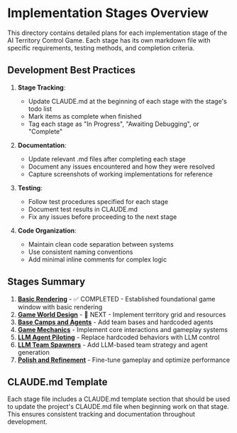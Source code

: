 # Implementation Stages Overview

This directory contains detailed plans for each implementation stage of the AI Territory Control Game. Each stage has its own markdown file with specific requirements, testing methods, and completion criteria.

## Development Best Practices

1. **Stage Tracking**: 
   - Update CLAUDE.md at the beginning of each stage with the stage's todo list
   - Mark items as complete when finished
   - Tag each stage as "In Progress", "Awaiting Debugging", or "Complete"

2. **Documentation**:
   - Update relevant .md files after completing each stage
   - Document any issues encountered and how they were resolved
   - Capture screenshots of working implementations for reference

3. **Testing**:
   - Follow test procedures specified for each stage
   - Document test results in CLAUDE.md
   - Fix any issues before proceeding to the next stage

4. **Code Organization**:
   - Maintain clean code separation between systems
   - Use consistent naming conventions
   - Add minimal inline comments for complex logic

## Stages Summary

1. [**Basic Rendering**](./stage1_basic_rendering.md) - ✅ COMPLETED - Established foundational game window with basic rendering
2. [**Game World Design**](./stage2_game_world.md) - 🔄 NEXT - Implement territory grid and resources
3. [**Base Camps and Agents**](./stage3_bases_and_agents.md) - Add team bases and hardcoded agents
4. [**Game Mechanics**](./stage4_game_mechanics.md) - Implement core interactions and gameplay systems
5. [**LLM Agent Piloting**](./stage5_llm_pilots.md) - Replace hardcoded behaviors with LLM control
6. [**LLM Team Spawners**](./stage6_llm_spawners.md) - Add LLM-based team strategy and agent generation
7. [**Polish and Refinement**](./stage7_polish.md) - Fine-tune gameplay and optimize performance

## CLAUDE.md Template

Each stage file includes a CLAUDE.md template section that should be used to update the project's CLAUDE.md file when beginning work on that stage. This ensures consistent tracking and documentation throughout development.